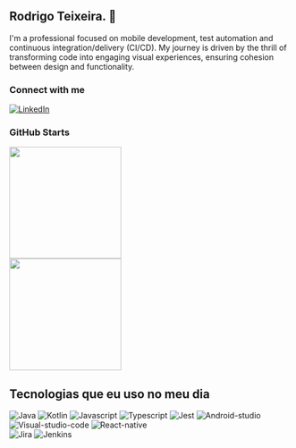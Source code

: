 ## Rodrigo Teixeira. 👋

I'm a professional focused on mobile development, test automation and continuous integration/delivery (CI/CD). My journey is driven by the thrill of transforming code into engaging visual experiences, ensuring cohesion between design and functionality. 

### Connect with me

[![LinkedIn](https://img.shields.io/badge/linkedin-%230077B5.svg?style=for-the-badge&logo=linkedin&logoColor=white)](https://www.linkedin.com/in/rodrigo-teixeira-silva/)

### GitHub Starts

<a href="https://github.com/rodrigo-teixeira-silva">
  <img height=200 align="center" src="https://github-readme-stats.vercel.app/api?username=rodrigo-teixeira-silva&theme=tokyonight" />
</a>

<br>

<a href="https://github.com/rodrigo-teixeira-silva">
  <img height=200 align="center" src="https://github-readme-stats.vercel.app/api/top-langs?username=rodrigo-teixeira-silva&layout=compact&langs_count=8&card_width=320&theme=tokyonight" />
</a>


## Tecnologias que eu uso no meu dia 

<div style="display: inline_block">
 
![Java](https://img.shields.io/badge/Java-ED8B00?style=for-the-badge&logo=openjdk&logoColor=white)
![Kotlin](https://img.shields.io/badge/Kotlin-0095D5?&style=for-the-badge&logo=kotlin&logoColor=white)
![Javascript](https://img.shields.io/badge/JavaScript-F7DF1E?style=for-the-badge&logo=javascript&logoColor=black)
![Typescript](https://img.shields.io/badge/TypeScript-007ACC?style=for-the-badge&logo=typescript&logoColor=white)
![Jest](https://img.shields.io/badge/Jest-323330?style=for-the-badge&logo=Jest&logoColor=white)
![Android-studio](https://img.shields.io/badge/Android_Studio-3DDC84?style=for-the-badge&logo=android-studio&logoColor=white)
![Visual-studio-code](https://img.shields.io/badge/Visual_Studio_Code-0078D4?style=for-the-badge&logo=visual%20studio%20code&logoColor=white)
![React-native](https://img.shields.io/badge/React_Native-20232A?style=for-the-badge&logo=react&logoColor=61DAFB)  
![Jira](https://img.shields.io/badge/Jira-0052CC?style=for-the-badge&logo=Jira&logoColor=white)
![Jenkins](https://img.shields.io/badge/Jenkins-D24939?style=for-the-badge&logo=Jenkins&logoColor=white)<br>

</div>
 




